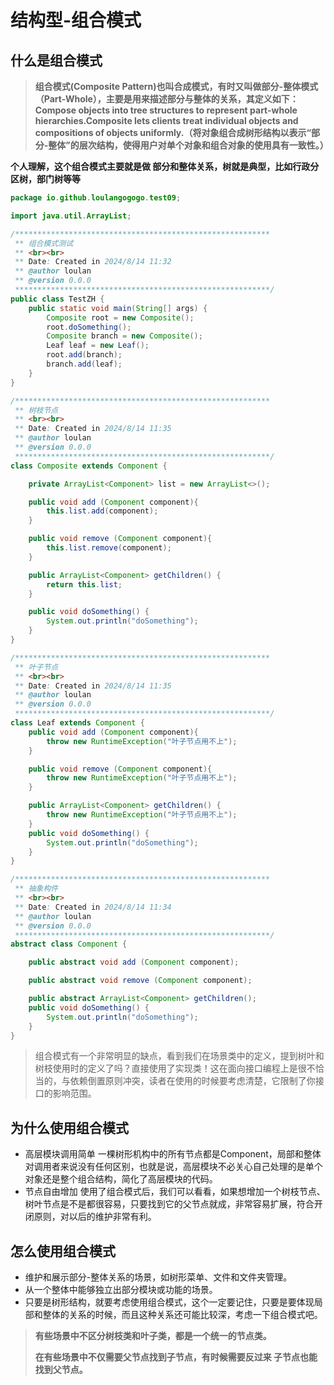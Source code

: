 # 结构型-组合模式

## 什么是组合模式

> **组合模式(Composite Pattern)也叫合成模式，有时又叫做部分-整体模式（Part-Whole），主要是用来描述部分与整体的关系，其定义如下：
> Compose objects into tree structures to represent part-whole hierarchies.Composite lets clients treat individual objects and compositions of objects uniformly.（将对象组合成树形结构以表示“部分-整体”的层次结构，使得用户对单个对象和组合对象的使用具有一致性。）**



**个人理解，这个组合模式主要就是做 部分和整体关系，树就是典型，比如行政分区树，部门树等等**



```java
package io.github.loulangogogo.test09;

import java.util.ArrayList;

/*********************************************************
 ** 组合模式测试
 ** <br><br>
 ** Date: Created in 2024/8/14 11:32
 ** @author loulan
 ** @version 0.0.0
 *********************************************************/
public class TestZH {
    public static void main(String[] args) {
        Composite root = new Composite();
        root.doSomething();
        Composite branch = new Composite();
        Leaf leaf = new Leaf();
        root.add(branch);
        branch.add(leaf);
    }
}

/*********************************************************
 ** 树枝节点
 ** <br><br>
 ** Date: Created in 2024/8/14 11:35
 ** @author loulan
 ** @version 0.0.0
 *********************************************************/
class Composite extends Component {

    private ArrayList<Component> list = new ArrayList<>();

    public void add (Component component){
        this.list.add(component);
    }

    public void remove (Component component){
        this.list.remove(component);
    }

    public ArrayList<Component> getChildren() {
        return this.list;
    }

    public void doSomething() {
        System.out.println("doSomething");
    }
}

/*********************************************************
 ** 叶子节点
 ** <br><br>
 ** Date: Created in 2024/8/14 11:35
 ** @author loulan
 ** @version 0.0.0
 *********************************************************/
class Leaf extends Component {
    public void add (Component component){
        throw new RuntimeException("叶子节点用不上");
    }

    public void remove (Component component){
        throw new RuntimeException("叶子节点用不上");
    }

    public ArrayList<Component> getChildren() {
        throw new RuntimeException("叶子节点用不上");
    }
    public void doSomething() {
        System.out.println("doSomething");
    }
}

/*********************************************************
 ** 抽象构件
 ** <br><br>
 ** Date: Created in 2024/8/14 11:34
 ** @author loulan
 ** @version 0.0.0
 *********************************************************/
abstract class Component {

    public abstract void add (Component component);

    public abstract void remove (Component component);

    public abstract ArrayList<Component> getChildren();
    public void doSomething() {
        System.out.println("doSomething");
    }
}

```

> 组合模式有一个非常明显的缺点，看到我们在场景类中的定义，提到树叶和树枝使用时的定义了吗？直接使用了实现类！这在面向接口编程上是很不恰当的，与依赖倒置原则冲突，读者在使用的时候要考虑清楚，它限制了你接口的影响范围。



## 为什么使用组合模式

- 高层模块调用简单
  一棵树形机构中的所有节点都是Component，局部和整体对调用者来说没有任何区别，也就是说，高层模块不必关心自己处理的是单个对象还是整个组合结构，简化了高层模块的代码。
- 节点自由增加
  使用了组合模式后，我们可以看看，如果想增加一个树枝节点、树叶节点是不是都很容易，只要找到它的父节点就成，非常容易扩展，符合开闭原则，对以后的维护非常有利。



## 怎么使用组合模式

- 维护和展示部分-整体关系的场景，如树形菜单、文件和文件夹管理。
- 从一个整体中能够独立出部分模块或功能的场景。
- 只要是树形结构，就要考虑使用组合模式，这个一定要记住，只要是要体现局部和整体的关系的时候，而且这种关系还可能比较深，考虑一下组合模式吧。



> **有些场景中不区分树枝类和叶子类，都是一个统一的节点类。**
>
> **在有些场景中不仅需要父节点找到子节点，有时候需要反过来 子节点也能找到父节点。**